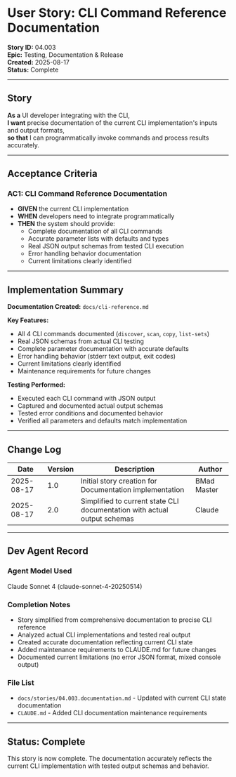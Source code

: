 # User Story: CLI Command Reference Documentation

**Story ID:** 04.003  
**Epic:** Testing, Documentation & Release  
**Created:** 2025-08-17  
**Status:** Complete

---

## Story

**As a** UI developer integrating with the CLI,  
**I want** precise documentation of the current CLI implementation's inputs and output formats,  
**so that** I can programmatically invoke commands and process results accurately.

---

## Acceptance Criteria

### AC1: CLI Command Reference Documentation
- **GIVEN** the current CLI implementation
- **WHEN** developers need to integrate programmatically  
- **THEN** the system should provide:
  - Complete documentation of all CLI commands
  - Accurate parameter lists with defaults and types
  - Real JSON output schemas from tested CLI execution
  - Error handling behavior documentation
  - Current limitations clearly identified

---

## Implementation Summary

**Documentation Created:** `docs/cli-reference.md`

**Key Features:**
- All 4 CLI commands documented (`discover`, `scan`, `copy`, `list-sets`)
- Real JSON schemas from actual CLI testing
- Complete parameter documentation with accurate defaults
- Error handling behavior (stderr text output, exit codes)
- Current limitations clearly identified
- Maintenance requirements for future changes

**Testing Performed:**
- Executed each CLI command with JSON output
- Captured and documented actual output schemas
- Tested error conditions and documented behavior
- Verified all parameters and defaults match implementation

---

## Change Log

| Date | Version | Description | Author |
|------|---------|-------------|---------|
| 2025-08-17 | 1.0 | Initial story creation for Documentation implementation | BMad Master |
| 2025-08-17 | 2.0 | Simplified to current state CLI documentation with actual output schemas | Claude |

---

## Dev Agent Record

### Agent Model Used
Claude Sonnet 4 (claude-sonnet-4-20250514)

### Completion Notes
- Story simplified from comprehensive documentation to precise CLI reference
- Analyzed actual CLI implementations and tested real output
- Created accurate documentation reflecting current CLI state
- Added maintenance requirements to CLAUDE.md for future changes
- Documented current limitations (no error JSON format, mixed console output)

### File List
- `docs/stories/04.003.documentation.md` - Updated with current CLI state documentation
- `CLAUDE.md` - Added CLI documentation maintenance requirements

---

## Status: Complete
This story is now complete. The documentation accurately reflects the current CLI implementation with tested output schemas and behavior.